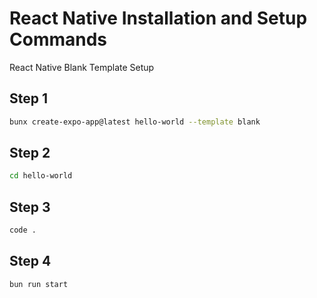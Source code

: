 # React Native Installation and Setup Commands

React Native Blank Template Setup

##  Step 1 

```sh
bunx create-expo-app@latest hello-world --template blank
```

## Step 2

```sh
cd hello-world
```

## Step 3

```sh
code .
```

## Step 4

```sh
bun run start
```